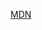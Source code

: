 [MDN](https://developer.mozilla.org/en-US/docs/Web/JavaScript/Reference/Global_Objects/String/trimStart)
